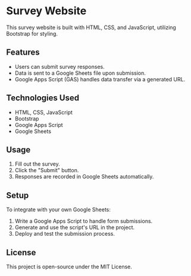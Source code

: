 # Survey Website

This survey website is built with HTML, CSS, and JavaScript, utilizing Bootstrap for styling.

## Features
- Users can submit survey responses.
- Data is sent to a Google Sheets file upon submission.
- Google Apps Script (GAS) handles data transfer via a generated URL.

## Technologies Used
- HTML, CSS, JavaScript
- Bootstrap
- Google Apps Script
- Google Sheets

## Usage
1. Fill out the survey.
2. Click the "Submit" button.
3. Responses are recorded in Google Sheets automatically.

## Setup
To integrate with your own Google Sheets:
1. Write a Google Apps Script to handle form submissions.
2. Generate and use the script's URL in the project.
3. Deploy and test the submission process.

## License
This project is open-source under the MIT License.

